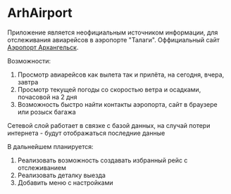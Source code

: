 # ArhAirport

Приложение является неофициальным источником информации, для отслеживания авиарейсов в аэропорте "Талаги". Оффициальный сайт [Аэропорт Архангельск](https://arh.aero/).

Возможности: 
1) Просмотр авиарейсов как вылета так и прилёта, на сегодня, вчера, завтра
2) Просмотр текущей погоды со скоростью ветра и осадками, почасовой на 2 дня
3) Возможность быстро найти контакты аэропорта, сайт в браузере или розыск багажа

Сетевой слой работает в связке с базой данных, на случай потери интернета - будут отображаться последние данные

В дальнейшем планируется:
1. Реализовать возможность создавать избранный рейс с отслеживанием
2. Реализовать деталку выезда
3. Добавить меню с настройками
